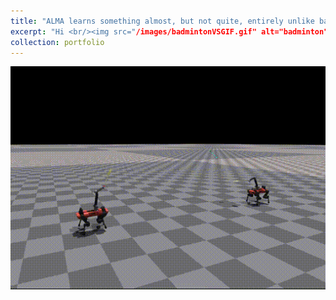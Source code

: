 ```yaml
---
title: "ALMA learns something almost, but not quite, entirely unlike badminton "
excerpt: "Hi <br/><img src="/images/badmintonVSGIF.gif" alt="badminton"/>"
collection: portfolio
---
```


![badminton](/images/badmintonVSGIF.gif)
